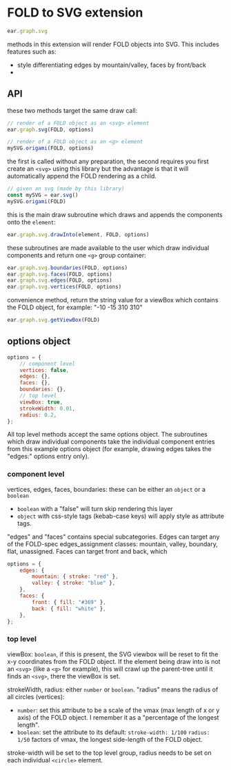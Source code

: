 # FOLD to SVG extension

```javascript
ear.graph.svg
```

methods in this extension will render FOLD objects into SVG. This includes features such as:

- style differentiating edges by mountain/valley, faces by front/back
- 


## API

these two methods target the same draw call:

```javascript
// render of a FOLD object as an <svg> element
ear.graph.svg(FOLD, options)

// render of a FOLD object as an <g> element
mySVG.origami(FOLD, options)
```

the first is called without any preparation, the second requires you first create an `<svg>` using this library but the advantage is that it will automatically append the FOLD rendering as a child.

```javascript
// given an svg (made by this library)
const mySVG = ear.svg()
mySVG.origami(FOLD)
```

this is the main draw subroutine which draws and appends the components onto the `element`:

```javascript
ear.graph.svg.drawInto(element, FOLD, options)
```

these subroutines are made available to the user which draw individual components and return one `<g>` group container:

```javascript
ear.graph.svg.boundaries(FOLD, options)
ear.graph.svg.faces(FOLD, options)
ear.graph.svg.edges(FOLD, options)
ear.graph.svg.vertices(FOLD, options)
```

convenience method, return the string value for a viewBox which contains the FOLD object, for example: "-10 -15 310 310"

```javascript
ear.graph.svg.getViewBox(FOLD)
```

## options object

```javascript
options = {
	// component level
	vertices: false,
	edges: {},
	faces: {},
	boundaries: {},
	// top level
	viewBox: true,
	strokeWidth: 0.01,
	radius: 0.2,
};
```

All top level methods accept the same options object. The subroutines which draw individual components take the individual component entries from this example options object (for example, drawing edges takes the "edges:" options entry only).

### component level

vertices, edges, faces, boundaries: these can be either an `object` or a `boolean`

- `boolean` with a "false" will turn skip rendering this layer
- `object` with css-style tags (kebab-case keys) will apply style as attribute tags.

"edges" and "faces" contains special subcategories. Edges can target any of the FOLD-spec edges_assignment classes: mountain, valley, boundary, flat, unassigned. Faces can target front and back, which 

```javascript
options = {
	edges: {
		mountain: { stroke: "red" },
		valley: { stroke: "blue" },
	},
	faces: {
		front: { fill: "#369" },
		back: { fill: "white" },
	},
};
```

### top level

viewBox: `boolean`, if this is present, the SVG viewbox will be reset to fit the x-y coordinates from the FOLD object. If the element being draw into is not an `<svg>` (like a `<g>` for example), this will crawl up the parent-tree until it finds an `<svg>`, there the viewBox is set.

strokeWidth, radius: either `number` or `boolean`. "radius" means the radius of all circles (vertices):

- `number`: set this attribute to be a scale of the vmax (max length of x or y axis) of the FOLD object. I remember it as a "percentage of the longest length".
- `boolean`: set the attribute to its default: `stroke-width: 1/100` `radius: 1/50` factors of vmax, the longest side-length of the FOLD object.

stroke-width will be set to the top level group, radius needs to be set on each individual `<circle>` element.
